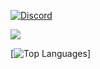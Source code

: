 [![Discord](https://discord.c99.nl/widget/theme-4/468866708732379147.png)](#)

<img src="https://github-readme-stats.vercel.app/api?username=r3pt1s&&show_icons=true&title_color=ffffff&icon_color=bb2acf&text_color=daf7dc&bg_color=151515">

[![Top Languages](https://github-readme-stats.vercel.app/api/top-langs/?username=r3pt1s&layout=compact)]
